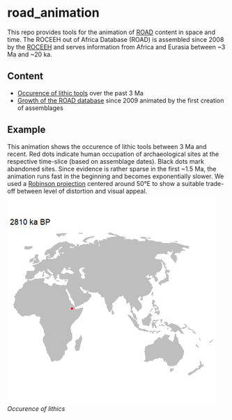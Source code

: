 # road_animation
 This repo provides tools for the animation of <a href="http://www.roceeh.uni-tuebingen.de/roadweb/smarty_road_simple_search.php" target="_blank">ROAD</a> content in space and time. The ROCEEH out of Africa Database (ROAD) is assembled since 2008 by the <a href="http://www.roceeh.net" target="_blank">ROCEEH</a> and serves information from Africa and Eurasia between ~3 Ma and ~20 ka. 


 
 ## Content
 - <a href="/lithics" target="_blank">Occurence of lithic tools</a> over the past 3 Ma 
 - <a href="/input" target="_blank">Growth of the ROAD database</a> since 2009 animated by the first creation of assemblages
 
## Example
This animation shows the occurence of lithic tools between 3 Ma and recent. Red dots indicate human occupation of archaeological sites at the respective time-slice (based on assemblage dates). Black dots mark abandoned sites. Since evidence is rather sparse in the first ~1.5 Ma, the animation runs fast in the beginning and becomes exponentially slower. 
We used a <a href="https://geography.wisc.edu/maplibrary/the-robinson-projection/" target="_blank">Robinson projection</a> centered around 50°E to show a suitable trade-off between level of distortion and visual appeal. 
 ![Fast animation of humen occupation](/lithics/road_lithics3MaEXP_30sec_30fps.gif)
 *Occurence of lithics*